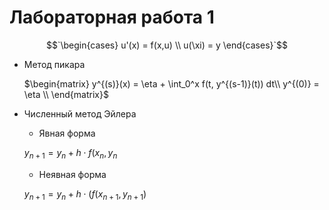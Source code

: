 # Лабораторная работа 1

$$`\begin{cases} u'(x) = f(x,u) \\ u(\xi) = y  \end{cases}`$$

* Метод пикара

    $`\begin{matrix} y^{(s)}(x) = \eta + \int_0^x f(t, y^{(s-1)}(t)) dt\\ y^{(0)} = \eta \\ \end{matrix}`$

* Численный метод Эйлера
    - Явная форма

    $`y_{n+1} = y_n + h \cdot f(x_n, y_n`$

    - Неявная форма

    $`y_{n+1} = y_n + h \cdot (f(x_{n+1}, y_{n+1})`$
